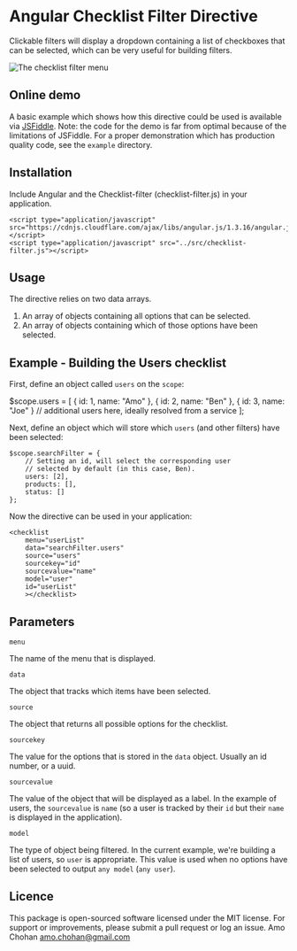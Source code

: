 # Angular Checklist Filter Directive

Clickable filters will display a dropdown containing a list of checkboxes that can be selected, which can be very useful for building filters.

![The checklist filter menu](https://raw.githubusercontent.com/drawmyattention/angular-checklist-filter/master/screenshot.png "The checklist filter menu")

## Online demo

A basic example which shows how this directive could be used is available via [JSFiddle](http://jsfiddle.net/gh/get/angular/1.1/drawmyattention/angular-checklist-filter/tree/master/demo/). Note: the code 
for the demo is far from optimal because of the limitations of JSFiddle. For a proper demonstration which has production quality code, see the ```example``` directory.

## Installation

Include Angular and the Checklist-filter (checklist-filter.js) in your application.

    <script type="application/javascript" src="https://cdnjs.cloudflare.com/ajax/libs/angular.js/1.3.16/angular.js"></script>
    <script type="application/javascript" src="../src/checklist-filter.js"></script>
    
## Usage

The directive relies on two data arrays.

1) An array of objects containing all options that can be selected.
2) An array of objects containing which of those options have been selected.

## Example - Building the Users checklist

First, define an object called ```users``` on the ```scope```:

   $scope.users = [
       {
           id: 1,
           name: "Amo"
       },
       {
           id: 2,
           name: "Ben"
       },
       {
           id: 3,
           name: "Joe"
       }
       // additional users here, ideally resolved from a service
   ];

Next, define an object which will store which ```users``` (and other filters) have been selected:

    $scope.searchFilter = {
        // Setting an id, will select the corresponding user 
        // selected by default (in this case, Ben).
        users: [2], 
        products: [],
        status: []
    };

Now the directive can be used in your application:

    <checklist
        menu="userList"
        data="searchFilter.users"
        source="users"
        sourcekey="id"
        sourcevalue="name"
        model="user"
        id="userList"
        ></checklist>
        
## Parameters

    menu
    
The name of the menu that is displayed. 

    data
    
The object that tracks which items have been selected.

    source
    
The object that returns all possible options for the checklist.

    sourcekey

The value for the options that is stored in the ```data``` object. Usually an id number, or a uuid.

    sourcevalue
    
The value of the object that will be displayed as a label. In the example of users, the ```sourcevalue``` is
```name``` (so a user is tracked by their ```id``` but their ```name``` is displayed in the application).

    model

The type of object being filtered. In the current example, we're building a list of users, so ```user``` 
is appropriate. This value is used when no options have been selected to output ```any model``` (```any user```).

## Licence

This package is open-sourced software licensed under the MIT license. For support or improvements, please submit 
a pull request or log an issue. Amo Chohan <amo.chohan@gmail.com>